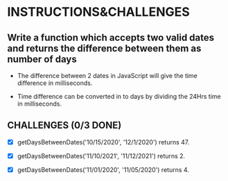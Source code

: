 # INSTRUCTIONS&CHALLENGES

## Write a function which accepts two valid dates and returns the difference between them as number of days

- The difference between 2 dates in JavaScript will give the time difference in milliseconds.

- Time difference can be converted in to days by dividing the 24Hrs time in milliseconds.

## CHALLENGES (0/3 DONE)

- [x] getDaysBetweenDates('10/15/2020', '12/1/2020') returns 47.

- [x] getDaysBetweenDates('11/10/2021', '11/12/2021') returns 2.

- [x] getDaysBetweenDates('11/01/2020', '11/05/2020') returns 4.
